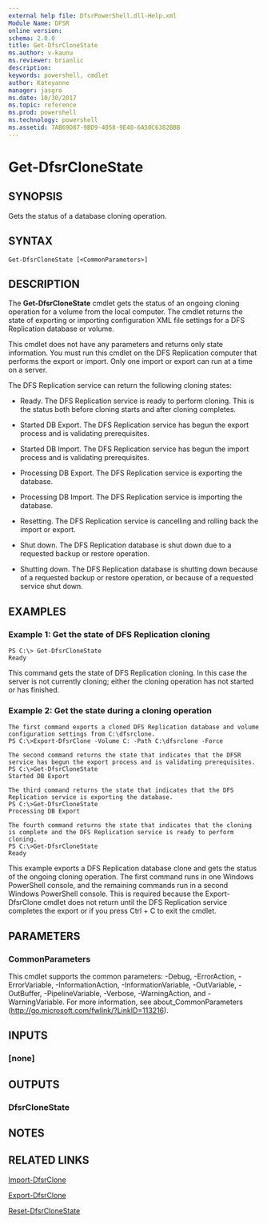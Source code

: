 ```yaml
---
external help file: DfsrPowerShell.dll-Help.xml
Module Name: DFSR
online version: 
schema: 2.0.0
title: Get-DfsrCloneState
ms.author: v-kaunu
ms.reviewer: brianlic
description: 
keywords: powershell, cmdlet
author: Kateyanne
manager: jasgro
ms.date: 10/30/2017
ms.topic: reference
ms.prod: powershell
ms.technology: powershell
ms.assetid: 7AB69D87-9BD9-4058-9E40-6A50C6382BBB
---
```


# Get-DfsrCloneState

## SYNOPSIS
Gets the status of a database cloning operation.

## SYNTAX

```
Get-DfsrCloneState [<CommonParameters>]
```

## DESCRIPTION
The **Get-DfsrCloneState** cmdlet gets the status of an ongoing cloning operation for a volume from the local computer.
The cmdlet returns the state of exporting or importing configuration XML file settings for a DFS Replication database or volume.

This cmdlet does not have any parameters and returns only state information.
You must run this cmdlet on the DFS Replication computer that performs the export or import.
Only one import or export can run at a time on a server.

The DFS Replication service can return the following cloning states:

- Ready. The DFS Replication service is ready to perform cloning. This is the status both before cloning starts and after cloning completes.

- Started DB Export. The DFS Replication service has begun the export process and is validating prerequisites.

- Started DB Import. The DFS Replication service has begun the import process and is validating prerequisites.

- Processing DB Export. The DFS Replication service is exporting the database.

- Processing DB Import. The DFS Replication service is importing the database.

- Resetting. The DFS Replication service is cancelling and rolling back the import or export.

- Shut down. The DFS Replication database is shut down due to a requested backup or restore operation.

- Shutting down. The DFS Replication database is shutting down because of a requested backup or restore operation, or because of a requested service shut down.

## EXAMPLES

### Example 1: Get the state of DFS Replication cloning
```
PS C:\> Get-DfsrCloneState
Ready
```

This command gets the state of DFS Replication cloning.
In this case the server is not currently cloning; either the cloning operation has not started or has finished.

### Example 2: Get the state during a cloning operation
```
The first command exports a cloned DFS Replication database and volume configuration settings from C:\dfsrclone.
PS C:\>Export-DfsrClone -Volume C: -Path C:\dfsrclone -Force

The second command returns the state that indicates that the DFSR service has begun the export process and is validating prerequisites.
PS C:\>Get-DfsrCloneState
Started DB Export

The third command returns the state that indicates that the DFS Replication service is exporting the database.
PS C:\>Get-DfsrCloneState
Processing DB Export

The fourth command returns the state that indicates that the cloning is complete and the DFS Replication service is ready to perform cloning.
PS C:\>Get-DfsrCloneState
Ready
```

This example exports a DFS Replication database clone and gets the status of the ongoing cloning operation.
The first command runs in one Windows PowerShell console, and the remaining commands run in a second Windows PowerShell console.
This is required because the Export-DfsrClone cmdlet does not return until the DFS Replication service completes the export or if you press Ctrl + C to exit the cmdlet.

## PARAMETERS

### CommonParameters
This cmdlet supports the common parameters: -Debug, -ErrorAction, -ErrorVariable, -InformationAction, -InformationVariable, -OutVariable, -OutBuffer, -PipelineVariable, -Verbose, -WarningAction, and -WarningVariable. For more information, see about_CommonParameters (http://go.microsoft.com/fwlink/?LinkID=113216).

## INPUTS

### [none]

## OUTPUTS

### DfsrCloneState

## NOTES

## RELATED LINKS

[Import-DfsrClone](./Import-DfsrClone.md)

[Export-DfsrClone](./Export-DfsrClone.md)

[Reset-DfsrCloneState](./Reset-DfsrCloneState.md)

